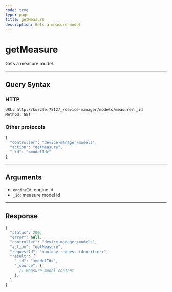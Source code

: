 ```yaml
---
code: true
type: page
title: getMeasure
description: Gets a measure model
---
```


# getMeasure

Gets a measure model.

---

## Query Syntax

### HTTP

```http
URL: http://kuzzle:7512/_/device-manager/models/measure/:_id
Method: GET
```

### Other protocols

```js
{
  "controller": "device-manager/models",
  "action": "getMeasure",
  "_id": "<modelId>"
}
```

---

## Arguments

- `engineId`: engine id
- `_id`: measure model id

---

## Response

```js
{
  "status": 200,
  "error": null,
  "controller": "device-manager/models",
  "action": "getMeasure",
  "requestId": "<unique request identifier>",
  "result": {
    "_id": "<modelId>",
    "_source": {
      // Measure model content
    },
  }
}
```
